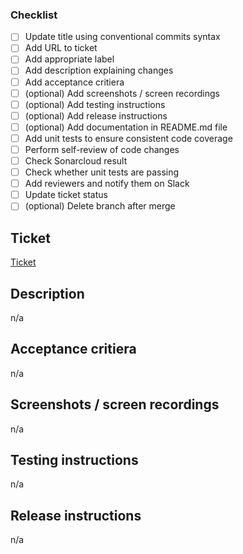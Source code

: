### Checklist

- [ ] Update title using conventional commits syntax
- [ ] Add URL to ticket
- [ ] Add appropriate label
- [ ] Add description explaining changes
- [ ] Add acceptance critiera
- [ ] (optional) Add screenshots / screen recordings
- [ ] (optional) Add testing instructions
- [ ] (optional) Add release instructions
- [ ] (optional) Add documentation in README.md file
- [ ] Add unit tests to ensure consistent code coverage
- [ ] Perform self-review of code changes
- [ ] Check Sonarcloud result
- [ ] Check whether unit tests are passing
- [ ] Add reviewers and notify them on Slack
- [ ] Update ticket status
- [ ] (optional) Delete branch after merge

## Ticket

[Ticket](TICKET_URL)

## Description

n/a

## Acceptance critiera

n/a

## Screenshots / screen recordings

n/a

## Testing instructions

n/a

## Release instructions

n/a
